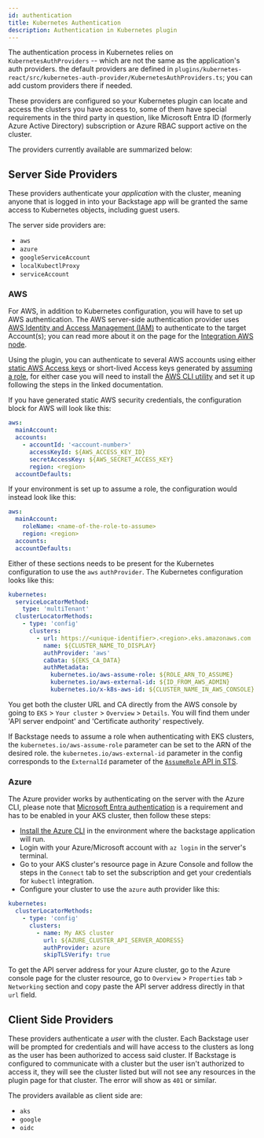 ```yaml
---
id: authentication
title: Kubernetes Authentication
description: Authentication in Kubernetes plugin
---
```


The authentication process in Kubernetes relies on `KubernetesAuthProviders` --
which are not the same as the application's auth providers. the default
providers are defined in
`plugins/kubernetes-react/src/kubernetes-auth-provider/KubernetesAuthProviders.ts`;
you can add custom providers there if needed.

These providers are configured so your Kubernetes plugin can locate and access
the clusters you have access to, some of them have special requirements in the
third party in question, like Microsoft Entra ID (formerly Azure Active
Directory) subscription or Azure RBAC support active on the cluster.

The providers currently available are summarized below:

## Server Side Providers

These providers authenticate your _application_ with the cluster, meaning anyone
that is logged in into your Backstage app will be granted the same access to
Kubernetes objects, including guest users.

The server side providers are:

- `aws`
- `azure`
- `googleServiceAccount`
- `localKubectlProxy`
- `serviceAccount`

### AWS

For AWS, in addition to Kubernetes configuration, you will have to set up
AWS authentication. The AWS server-side authentication provider uses [AWS
Identity and Access Management (IAM)][3] to authenticate to the target
Account(s); you can read more about it on the page for the [Integration AWS
node][4].

Using the plugin, you can authenticate to several AWS accounts using either
[static AWS Access keys][5] or short-lived Access keys generated by [assuming a
role][6], for either case you will need to install the [AWS CLI utility][7] and
set it up following the steps in the linked documentation.

If you have generated static AWS security credentials, the configuration block
for AWS will look like this:

```yaml
aws:
  mainAccount:
  accounts:
    - accountId: '<account-number>'
      accessKeyId: ${AWS_ACCESS_KEY_ID}
      secretAccessKey: ${AWS_SECRET_ACCESS_KEY}
      region: <region>
  accountDefaults:
```

If your environment is set up to assume a role, the configuration would instead
look like this:

```yaml
aws:
  mainAccount:
    roleName: <name-of-the-role-to-assume>
    region: <region>
  accounts:
  accountDefaults:
```

Either of these sections needs to be present for the Kubernetes configuration to
use the `aws` `authProvider`. The Kubernetes configuration looks like this:

```yaml
kubernetes:
  serviceLocatorMethod:
    type: 'multiTenant'
  clusterLocatorMethods:
    - type: 'config'
      clusters:
        - url: https://<unique-identifier>.<region>.eks.amazonaws.com
          name: ${CLUSTER_NAME_TO_DISPLAY}
          authProvider: 'aws'
          caData: ${EKS_CA_DATA}
          authMetadata:
            kubernetes.io/aws-assume-role: ${ROLE_ARN_TO_ASSUME}
            kubernetes.io/aws-external-id: ${ID_FROM_AWS_ADMIN}
            kubernetes.io/x-k8s-aws-id: ${CLUSTER_NAME_IN_AWS_CONSOLE}
```

You get both the cluster URL and CA directly from the AWS console by going to
`EKS` > `Your cluster` > `Overview` > `Details`. You will find them under 'API
server endpoint' and 'Certificate authority' respectively.

If Backstage needs to assume a role when authenticating with EKS clusters, the
`kubernetes.io/aws-assume-role` parameter can be set to the ARN of the desired
role. the `kubernetes.io/aws-external-id` parameter in the config corresponds to
the `ExternalId` parameter of the [`AssumeRole` API in STS][8].

### Azure

The Azure provider works by authenticating on the server with the Azure CLI,
please note that [Microsoft Entra authentication][1] is a requirement and has to
be enabled in your AKS cluster, then follow these steps:

- [Install the Azure CLI][2] in the environment where the backstage application
  will run.
- Login with your Azure/Microsoft account with `az login` in the server's
  terminal.
- Go to your AKS cluster's resource page in Azure Console and follow the steps
  in the `Connect` tab to set the subscription and get your credentials for
  `kubectl` integration.
- Configure your cluster to use the `azure` auth provider like this:

```yaml
kubernetes:
  clusterLocatorMethods:
    - type: 'config'
      clusters:
        - name: My AKS cluster
          url: ${AZURE_CLUSTER_API_SERVER_ADDRESS}
          authProvider: azure
          skipTLSVerify: true
```

To get the API server address for your Azure cluster, go to the Azure console
page for the cluster resource, go to `Overview` > `Properties` tab >
`Networking` section and copy paste the API server address directly in that
`url` field.

## Client Side Providers

These providers authenticate a _user_ with the cluster. Each Backstage user will
be prompted for credentials and will have access to the clusters as long as the
user has been authorized to access said cluster. If Backstage is configured to
communicate with a cluster but the user isn't authorized to access it, they will
see the cluster listed but will not see any resources in the plugin page for
that cluster. The error will show as `401` or similar.

The providers available as client side are:

- `aks`
- `google`
- `oidc`

[1]: https://docs.microsoft.com/en-us/azure/aks/managed-aad
[2]: https://docs.microsoft.com/en-us/cli/azure/install-azure-cli?view=azure-cli-latest
[3]: https://docs.aws.amazon.com/IAM/latest/UserGuide/when-to-use-iam.html
[4]: https://github.com/backstage/backstage/blob/master/packages/integration-aws-node/README.md
[5]: https://docs.aws.amazon.com/IAM/latest/UserGuide/id_credentials_access-keys.html
[6]: https://docs.aws.amazon.com/IAM/latest/UserGuide/id_roles_use.html
[7]: https://docs.aws.amazon.com/cli/latest/userguide/getting-started-install.html
[8]: https://docs.aws.amazon.com/STS/latest/APIReference/API_AssumeRole.html#API_AssumeRole_RequestParameters
